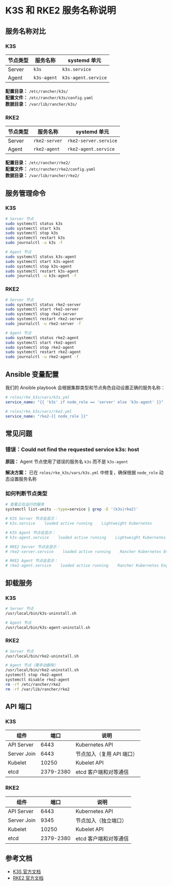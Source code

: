 # K3S 和 RKE2 服务名称说明

## 服务名称对比

### K3S

| 节点类型 | 服务名称 | systemd 单元 |
|---------|---------|-------------|
| Server | `k3s` | `k3s.service` |
| Agent | `k3s-agent` | `k3s-agent.service` |

**配置目录：** `/etc/rancher/k3s/`  
**配置文件：** `/etc/rancher/k3s/config.yaml`  
**数据目录：** `/var/lib/rancher/k3s/`

### RKE2

| 节点类型 | 服务名称 | systemd 单元 |
|---------|---------|-------------|
| Server | `rke2-server` | `rke2-server.service` |
| Agent | `rke2-agent` | `rke2-agent.service` |

**配置目录：** `/etc/rancher/rke2/`  
**配置文件：** `/etc/rancher/rke2/config.yaml`  
**数据目录：** `/var/lib/rancher/rke2/`

## 服务管理命令

### K3S

```bash
# Server 节点
sudo systemctl status k3s
sudo systemctl start k3s
sudo systemctl stop k3s
sudo systemctl restart k3s
sudo journalctl -u k3s -f

# Agent 节点
sudo systemctl status k3s-agent
sudo systemctl start k3s-agent
sudo systemctl stop k3s-agent
sudo systemctl restart k3s-agent
sudo journalctl -u k3s-agent -f
```

### RKE2

```bash
# Server 节点
sudo systemctl status rke2-server
sudo systemctl start rke2-server
sudo systemctl stop rke2-server
sudo systemctl restart rke2-server
sudo journalctl -u rke2-server -f

# Agent 节点
sudo systemctl status rke2-agent
sudo systemctl start rke2-agent
sudo systemctl stop rke2-agent
sudo systemctl restart rke2-agent
sudo journalctl -u rke2-agent -f
```

## Ansible 变量配置

我们的 Ansible playbook 会根据集群类型和节点角色自动设置正确的服务名称：

```yaml
# roles/rke_k3s/vars/k3s.yml
service_name: "{{ 'k3s' if node_role == 'server' else 'k3s-agent' }}"

# roles/rke_k3s/vars/rke2.yml
service_name: "rke2-{{ node_role }}"
```

## 常见问题

### 错误：Could not find the requested service k3s: host

**原因：** Agent 节点使用了错误的服务名 `k3s` 而不是 `k3s-agent`

**解决方案：** 已在 `roles/rke_k3s/vars/k3s.yml` 中修复，确保根据 `node_role` 动态设置服务名称

### 如何判断节点类型

```bash
# 查看正在运行的服务
systemctl list-units --type=service | grep -E '(k3s|rke2)'

# K3S Server 节点会显示：
# k3s.service    loaded active running    Lightweight Kubernetes

# K3S Agent 节点会显示：
# k3s-agent.service    loaded active running    Lightweight Kubernetes

# RKE2 Server 节点会显示：
# rke2-server.service    loaded active running    Rancher Kubernetes Engine v2 (server)

# RKE2 Agent 节点会显示：
# rke2-agent.service    loaded active running    Rancher Kubernetes Engine v2 (agent)
```

## 卸载服务

### K3S

```bash
# Server 节点
/usr/local/bin/k3s-uninstall.sh

# Agent 节点
/usr/local/bin/k3s-agent-uninstall.sh
```

### RKE2

```bash
# Server 节点
/usr/local/bin/rke2-uninstall.sh

# Agent 节点（需手动删除）
/usr/local/bin/rke2-uninstall.sh
systemctl stop rke2-agent
systemctl disable rke2-agent
rm -rf /etc/rancher/rke2
rm -rf /var/lib/rancher/rke2
```

## API 端口

### K3S

| 组件 | 端口 | 说明 |
|-----|------|------|
| API Server | 6443 | Kubernetes API |
| Server Join | 6443 | 节点加入（复用 API 端口） |
| Kubelet | 10250 | Kubelet API |
| etcd | 2379-2380 | etcd 客户端和对等通信 |

### RKE2

| 组件 | 端口 | 说明 |
|-----|------|------|
| API Server | 6443 | Kubernetes API |
| Server Join | 9345 | 节点加入（独立端口） |
| Kubelet | 10250 | Kubelet API |
| etcd | 2379-2380 | etcd 客户端和对等通信 |

## 参考文档

- [K3S 官方文档](https://docs.k3s.io/)
- [RKE2 官方文档](https://docs.rke2.io/)

